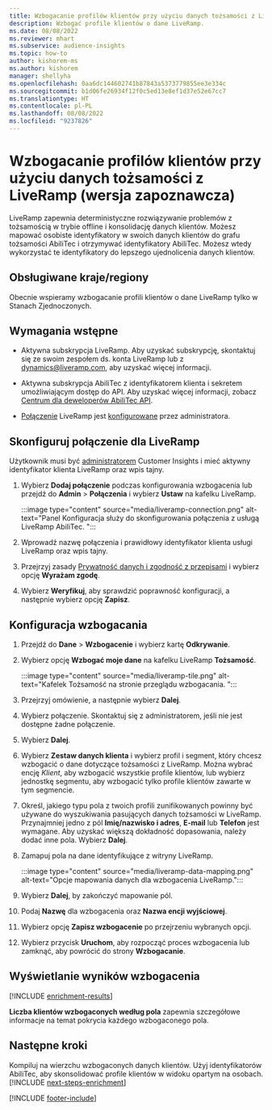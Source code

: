 ```yaml
---
title: Wzbogacanie profilów klientów przy użyciu danych tożsamości z LiveRamp (wersja zapoznawcza)
description: Wzbogać profile klientów o dane LiveRamp.
ms.date: 08/08/2022
ms.reviewer: mhart
ms.subservice: audience-insights
ms.topic: how-to
author: kishorem-ms
ms.author: kishorem
manager: shellyha
ms.openlocfilehash: 0aa6dc144602741b87843a5373779855ee3e334c
ms.sourcegitcommit: b1d06fe26934f12f0c5ed13e8ef1d37e52e67cc7
ms.translationtype: HT
ms.contentlocale: pl-PL
ms.lasthandoff: 08/08/2022
ms.locfileid: "9237826"
---
```

# <a name="enrich-customer-profiles-with-identity-data-from-liveramp-preview"></a>Wzbogacanie profilów klientów przy użyciu danych tożsamości z LiveRamp (wersja zapoznawcza)

LiveRamp zapewnia deterministyczne rozwiązywanie problemów z tożsamością w trybie offline i konsolidację danych klientów. Możesz mapować osobiste identyfikatory w swoich danych klientów do grafu tożsamości AbiliTec i otrzymywać identyfikatory AbiliTec. Możesz wtedy wykorzystać te identyfikatory do lepszego ujednolicenia danych klientów.

## <a name="supported-countriesregions"></a>Obsługiwane kraje/regiony

Obecnie wspieramy wzbogacanie profili klientów o dane LiveRamp tylko w Stanach Zjednoczonych.

## <a name="prerequisites"></a>Wymagania wstępne

- Aktywna subskrypcja LiveRamp. Aby uzyskać subskrypcję, skontaktuj się ze swoim zespołem ds. konta LiveRamp lub z [dynamics@liveramp.com](mailto:dynamics@liveramp.com), aby uzyskać więcej informacji.

- Aktywna subskrypcja AbiliTec z identyfikatorem klienta i sekretem umożliwiającym dostęp do API. Aby uzyskać więcej informacji, zobacz [Centrum dla deweloperów AbiliTec API](https://developers.liveramp.com/abilitec-api/).

- [Połączenie](connections.md) LiveRamp jest [konfigurowane](#configure-the-connection-for-liveramp) przez administratora.

## <a name="configure-the-connection-for-liveramp"></a>Skonfiguruj połączenie dla LiveRamp

Użytkownik musi być [administratorem](permissions.md#admin) Customer Insights i mieć aktywny identyfikator klienta LiveRamp oraz wpis tajny.

1. Wybierz **Dodaj połączenie** podczas konfigurowania wzbogacenia lub przejdź do **Admin** > **Połączenia** i wybierz **Ustaw** na kafelku LiveRamp.

   :::image type="content" source="media/liveramp-connection.png" alt-text="Panel Konfiguracja służy do skonfigurowania połączenia z usługą LiveRamp AbiliTec. ":::

1. Wprowadź nazwę połączenia i prawidłowy identyfikator klienta usługi LiveRamp oraz wpis tajny.

1. Przejrzyj zasady [Prywatność danych i zgodność z przepisami](connections.md#data-privacy-and-compliance) i wybierz opcję **Wyrażam zgodę**.

1. Wybierz **Weryfikuj**, aby sprawdzić poprawność konfiguracji, a następnie wybierz opcję **Zapisz**.

## <a name="configure-the-enrichment"></a>Konfiguracja wzbogacania

1. Przejdź do **Dane** > **Wzbogacenie** i wybierz kartę **Odkrywanie**.

1. Wybierz opcję **Wzbogać moje dane** na kafelku LiveRamp **Tożsamość**.

   :::image type="content" source="media/liveramp-tile.png" alt-text="Kafelek Tożsamość na stronie przeglądu wzbogacania. ":::

1. Przejrzyj omówienie, a następnie wybierz **Dalej**.

1. Wybierz połączenie. Skontaktuj się z administratorem, jeśli nie jest dostępne żadne połączenie.

1. Wybierz **Dalej**.

1. Wybierz **Zestaw danych klienta** i wybierz profil i segment, który chcesz wzbogacić o dane dotyczące tożsamości z LiveRamp. Można wybrać encję *Klient*, aby wzbogacić wszystkie profile klientów, lub wybierz jednostkę segmentu, aby wzbogacić tylko profile klientów zawarte w tym segmencie.

1. Określ, jakiego typu pola z twoich profili zunifikowanych powinny być używane do wyszukiwania pasujących danych tożsamości w LiveRamp. Przynajmniej jedno z pól **Imię/nazwisko i adres**, **E-mail** lub **Telefon** jest wymagane. Aby uzyskać większą dokładność dopasowania, należy dodać inne pola. Wybierz **Dalej**.

1. Zamapuj pola na dane identyfikujące z witryny LiveRamp.

   :::image type="content" source="media/liveramp-data-mapping.png" alt-text="Opcje mapowania danych dla wzbogacenia LiveRamp.":::

1. Wybierz **Dalej**, by zakończyć mapowanie pól.

1. Podaj **Nazwę** dla wzbogacenia oraz **Nazwa encji wyjściowej**.

1. Wybierz opcję **Zapisz wzbogacenie** po przejrzeniu wybranych opcji.

1. Wybierz przycisk **Uruchom**, aby rozpocząć proces wzbogacenia lub zamknąć, aby powrócić do strony **Wzbogacanie**.

## <a name="view-enrichment-results"></a>Wyświetlanie wyników wzbogacenia

[!INCLUDE [enrichment-results](includes/enrichment-results.md)]

**Liczba klientów wzbogaconych według pola** zapewnia szczegółowe informacje na temat pokrycia każdego wzbogaconego pola.

## <a name="next-steps"></a>Następne kroki

Kompiluj na wierzchu wzbogaconych danych klientów. Użyj identyfikatorów AbiliTec, aby skonsolidować profile klientów w widoku opartym na osobach.
[!INCLUDE [next-steps-enrichment](includes/next-steps-enrichment.md)]

[!INCLUDE [footer-include](includes/footer-banner.md)]
